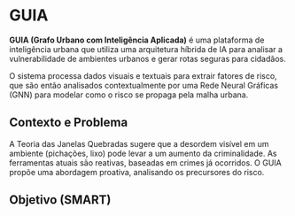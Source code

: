 # GUIA

**GUIA (Grafo Urbano com Inteligência Aplicada)** é uma plataforma de inteligência urbana que utiliza uma arquitetura híbrida de IA para analisar a vulnerabilidade de ambientes urbanos e gerar rotas seguras para cidadãos.

O sistema processa dados visuais e textuais para extrair fatores de risco, que são então analisados contextualmente por uma Rede Neural Gráficas (GNN) para modelar como o risco se propaga pela malha urbana.

## Contexto e Problema

A Teoria das Janelas Quebradas sugere que a desordem visível em um ambiente (pichações, lixo) pode levar a um aumento da criminalidade. As ferramentas atuais são reativas, baseadas em crimes já ocorridos. O GUIA propõe uma abordagem proativa, analisando os precursores do risco.

## Objetivo (SMART)


